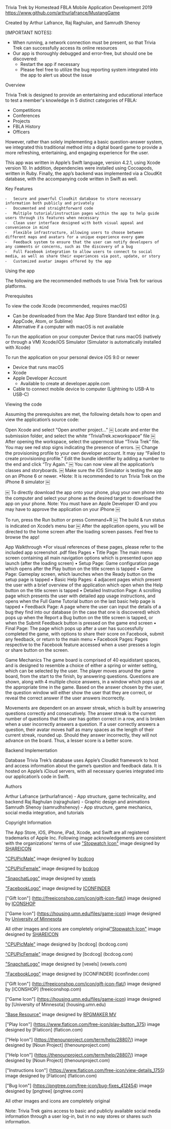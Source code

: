 Trivia Trek 
by Homestead FBLA
Mobile Application Development 2019
https://www.github.com/arthurlafrance/MustangGame

Created by Arthur Lafrance, Raj Raghulan, and Samrudh Shenoy

[IMPORTANT NOTES]:
- When running, a network connection must be present, so that Trivia Trek can successfully access its online resources
- Our app is thoroughly debugged and error-free, but should one be discovered: 
	- Restart the app if necessary
	- Please feel free to utilize the bug reporting system integrated into the app to alert us about the issue

Overview

Trivia Trek is designed to provide an entertaining and educational interface to test a member's knowledge in 5 distinct categories of FBLA: 
- Competitions
- Conferences
- Projects
- FBLA History
- Officers

However, rather than solely implementing a basic question-answer system, we integrated this traditional method into a digital board game to provide a more refreshing, entertaining, and engaging experience for the user.

This app was written in Apple’s Swift language, version 4.2.1, using Xcode version 10. In addition, dependencies were installed using Cocoapods, written in Ruby. Finally, the app’s backend was implemented via a CloudKit database, with the accompanying code written in Swift as well.


Key Features

	⁃	Secure and powerful Cloudkit database to store necessary information both publicly and privately
	⁃	Documented and straightforward code
	⁃	Multiple tutorial/instruction pages within the app to help guide users through its features when necessary
	⁃	Clean user interface designed with both visual appeal and convenience in mind
	⁃	Flexible infrastructure, allowing users to choose between different maps and avatars for a unique experience every game
	⁃	Feedback system to ensure that the user can notify developers of any comments or concerns, such as the discovery of a bug
	⁃	Full Facebook integration to allow users to connect to social media, as well as share their experiences via post, update, or story
	⁃	Customized avatar images offered by the app


Using the app

The following are the recommended methods to use Trivia Trek for various platforms.

Prerequisites

To view the code
Xcode (recommended, requires macOS)
- Can be downloaded from the Mac App Store
Standard text editor (e.g. AppCode, Atom, or Sublime)
- Alternative if a computer with macOS is not available

To run the application on your computer
Device that runs macOS (natively or through a VM)
Xcode/iOS Simulator (Simulator is automatically installed with Xcode)

To run the application on your personal device
iOS 9.0 or newer
- Device that runs macOS
- Xcode
- Apple Developer Account
	- Available to create at developer.apple.com
- Cable to connect mobile device to computer (Lightning to USB-A to USB-C)

Viewing the code

Assuming the prerequisites are met, the following details how to open and view the application’s source code:

 Open Xcode and select "Open another project…"
￼
 Locate and enter the submission folder, and select the white “TriviaTrek.xcworkspace” file
￼
 After opening the workspace, select the uppermost blue “Trivia Trek” file. You may see red stop signs indicating the presence of errors.
￼
 Change the provisioning profile to your own developer account.
 	It may say “Failed to create provisioning profile.”
 Edit the bundle identifier by adding a number to the end and click “Try Again.”
￼
 You can now view all the application’s classes and storyboards.
￼
 Make sure the iOS Simulator is testing the app on an iPhone 6 or newer.
*Note: It is recommended to run Trivia Trek on the iPhone 8 simulator
￼

￼
 To directly download the app onto your phone, plug your own phone into the computer and select your phone as the desired target to download the app on your phone.
 Note: You must have an Apple Developer ID and you may have to approve the application on your iPhone
￼

To run, press the Run button or press Command+R
￼
The build & run status is indicated on Xcode’s menu bar
￼
After the application opens, you will be directed to the home screen after the loading screen passes.
Feel free to browse the app!


App Walkthrough
*For visual references of these pages, please refer to the included app screenshot .pdf files
Pages
	•	Title Page: The main menu screen containing all main navigation options which is presented upon app launch (after the loading screen)
	•	Setup Page: Game configuration page which opens after the Play button on the title screen is tapped
	•	Game Page: Gameplay screen, which launches when the Ready button on the setup page is tapped
	•	Basic Help Pages: 4 adjacent pages which present the user with a brief overview of the application which open when the Help button on the title screen is tapped
	•	Detailed Instruction Page: A scrolling page which presents the user with detailed app usage instructions, and opens when the Full Game Tutorial button on the last basic help page is tapped
	•	Feedback Page: A page where the user can input the details of a bug they find into our database (in the case that one is discovered) which pops up when the Report a Bug button on the title screen is tapped, or when the Submit Feedback button is pressed on the game end screen
	•	Final Page: The page which pops up after a user has successfully completed the game, with options to share their score on Facebook, submit any feedback, or return to the main menu
	•	Facebook Pages: Pages respective to the Facebook feature accessed when a user presses a login or share button on the screen.

Game Mechanics
The game board is comprised of 40 equidistant spaces, and is designed to resemble a choice of either a spring or winter setting, which can be selected by the user. The player moves around the game board, from the start to the finish, by answering questions. Questions are shown, along with 4 multiple choice answers, in a window which pops up at the appropriate time in the game. Based on the answer chosen by the user, the question window will either show the user that they are correct, or reveal the correct answer if the user answers incorrectly. 

Movements are dependent on an answer streak, which is built by answering questions correctly and consecutively. The answer streak is the current number of questions that the user has gotten correct in a row, and is broken when a user incorrectly answers a question. If a user correctly answers a question, their avatar moves half as many spaces as the length of their current streak, rounded up. Should they answer incorrectly, they will not advance on the board. Thus, a lesser score is a better score.


Backend Implementation

Database
Trivia Trek’s database uses Apple’s Cloudkit framework to host and access information about the game’s question and feedback data. It is hosted on Apple’s iCloud servers, with all necessary queries integrated into our application’s code in Swift.


Authors

 Arthur Lafrance (arthurlafrance) - App structure, game technicality, and backend
 Raj Raghulan (rajraghulan) - Graphic design and animations
 Samrudh Shenoy (samrudhshenoy) - App structure, game mechanics, social media integration, and tutorials



Copyright Information

The App Store, iOS, iPhone, iPad, Xcode, and Swift are all registered trademarks of Apple Inc.
Following image acknowledgements are consistent with the organizations’ terms of use
["Stopwatch Icon"](https://www.shareicon.net/tag/timers) image designed by [SHAREICON](shareicon.net)

["CPUPicMale"](https://bcdcog.com/wp-content/uploads/2016/05/profile-default-02.png) image designed by [bcdcog](bcdcog.com)

["CPUPicFemale"](https://bcdcog.com/wp-content/uploads/2016/05/profile-default-03.png) image designed by [bcdcog](bcdcog.com)

["SnapchatLogo"](https://www.vexels.com/png-svg/preview/137411/snapchat-icon-logo) image designed by [vexels](vexels.com)

["FacebookLogo"](https://www.iconfinder.com/icons/278448/blue_facebook_facebook_facebook_logo_like_icon) image designed by [ICONFINDER](iconfinder.com)

["Gift Icon"] (http://freeiconshop.com/icon/gift-icon-flat/) image designed by [ICONSHOP](freeiconshop.com)

["Game Icon"] (https://housing.umn.edu/files/game-icon) image designed by [University of Minnesota](housing.umn.edu)

All other images and icons are completely original["Stopwatch Icon"](https://www.shareicon.net/tag/timers) image designed by [SHAREICON ](shareicon.net)

["CPUPicMale"](https://bcdcog.com/wp-content/uploads/2016/05/profile-default-02.png) image designed by [bcdcog] (bcdcog.com)

["CPUPicFemale"](https://bcdcog.com/wp-content/uploads/2016/05/profile-default-03.png) image designed by [bcdcog] (bcdcog.com)

["SnapchatLogo"](https://www.vexels.com/png-svg/preview/137411/snapchat-icon-logo) image designed by [vexels] (vexels.com)

["FacebookLogo"](https://www.iconfinder.com/icons/278448/blue_facebook_facebook_facebook_logo_like_icon) image designed by [ICONFINDER] (iconfinder.com)

["Gift Icon"] (http://freeiconshop.com/icon/gift-icon-flat/) image designed by [ICONSHOP] (freeiconshop.com)

["Game Icon"] (https://housing.umn.edu/files/game-icon) image designed by [University of Minnesota] (housing.umn.edu)

["Base Resource"](https://www.rpgmakerweb.com/support/information/eula) image designed by [RPGMAKER MV](rpgmakerweb.com)

["Play Icon"] (https://www.flaticon.com/free-icon/play-button_375) image designed by [Flaticon] (flaticon.com)

["Help Icon"] (https://thenounproject.com/term/help/28807/) image designed by [Noun Project] (thenounproject.com)

["Help Icon"] (https://thenounproject.com/term/help/28807/) image designed by [Noun Project] (thenounproject.com)

["Instructions Icon"] (https://www.flaticon.com/free-icon/view-details_1755) image designed by [Flaticon] (flaticon.com)

["Bug Icon"] (https://pngtree.com/free-icon/bug-fixes_412454) image designed by [pngtree] (pngtree.com)

All other images and icons are completely original


Note: Trivia Trek gains access to basic and publicly available social media information through a user log-in, but in no way stores or shares such information.
